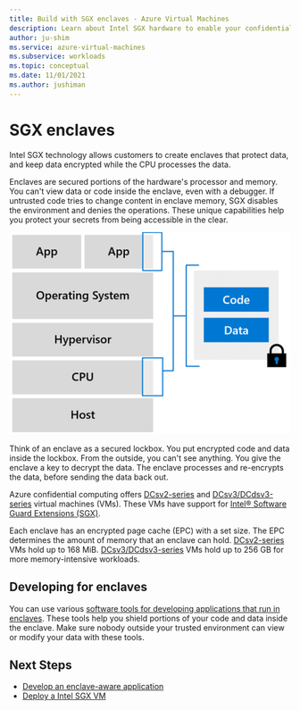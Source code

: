 ```yaml
---
title: Build with SGX enclaves - Azure Virtual Machines
description: Learn about Intel SGX hardware to enable your confidential computing workloads.
author: ju-shim
ms.service: azure-virtual-machines
ms.subservice: workloads
ms.topic: conceptual
ms.date: 11/01/2021
ms.author: jushiman
---
```


# SGX enclaves 

Intel SGX technology allows customers to create enclaves that protect data, and keep data encrypted while the CPU processes the data. 

Enclaves are secured portions of the hardware's processor and memory. You can't view data or code inside the enclave, even with a debugger. If untrusted code tries to change content in enclave memory, SGX disables the environment and denies the operations. These unique capabilities help you protect your secrets from being accessible in the clear.  

![Diagram of the VM model, showing data secured in the enclaves.](media/overview/hardware-backed-enclave.png)

Think of an enclave as a secured lockbox. You put encrypted code and data inside the lockbox. From the outside, you can't see anything. You give the enclave a key to decrypt the data. The enclave processes and re-encrypts the data, before sending the data back out.


Azure confidential computing offers [DCsv2-series](/azure/virtual-machines/dcv2-series) and [DCsv3/DCdsv3-series](/azure/virtual-machines/dcv3-series) virtual machines (VMs). These VMs have support for [Intel® Software Guard Extensions (SGX)](https://intel.com/sgx). 

Each enclave has an encrypted page cache (EPC) with a set size. The EPC determines the amount of memory that an enclave can hold. [DCsv2-series](/azure/virtual-machines/dcv2-series) VMs hold up to 168 MiB. [DCsv3/DCdsv3-series](/azure/virtual-machines/dcv3-series) VMs hold up to 256 GB for more memory-intensive workloads.


## Developing for enclaves

You can use various [software tools for developing applications that run in enclaves](application-development.md). These tools help you shield portions of your code and data inside the enclave. Make sure nobody outside your trusted environment can view or modify your data with these tools.

## Next Steps
- [Develop an enclave-aware application](application-development.md)
- [Deploy a Intel SGX VM](quick-create-portal.md)
